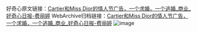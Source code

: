 好奇心原文链接：[Cartier和Miss Dior的情人节广告，一个求婚，一个逃婚_商业_好奇心日报-费丽婷](https://www.qdaily.com/articles/5966.html)
WebArchive归档链接：[Cartier和Miss Dior的情人节广告，一个求婚，一个逃婚_商业_好奇心日报-费丽婷](http://web.archive.org/web/20190623165731/https://www.qdaily.com/articles/5966.html)
![image](http://ww3.sinaimg.cn/large/007d5XDply1g3wheb10c8j30u046a1kx)